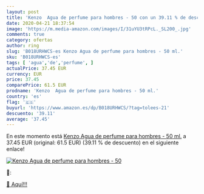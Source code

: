 ```yaml
---
layout: post
title: 'Kenzo  Agua de perfume para hombres - 50 con un 39.11 % de descuento'
date: 2020-04-21 18:37:54
image: 'https://m.media-amazon.com/images/I/31uYU3tRPcL._SL200_.jpg'
comments: true
category: ofertas
author: ring
slug: 'B018URHWCS-es Kenzo Agua de perfume para hombres - 50 ml.'
sku: 'B018URHWCS-es'
tags: [ 'agua','de','perfume', ]
actualPrice: 37.45 EUR
currency: EUR
price: 37.45
comparePrice: 61.5 EUR
prodname: 'Kenzo  Agua de perfume para hombres - 50 ml.'
country: 'es'
flag: '🇪🇸'
buyurl: 'https://www.amazon.es/dp/B018URHWCS/?tag=tolees-21'
descuento: '39.11'
average: '37.45'
---
```


En este momento está [Kenzo  Agua de perfume para hombres - 50 ml.](https://www.amazon.es/dp/B018URHWCS/?tag=tolees-21) a 37.45 EUR (original: 61.5 EUR) (39.11 %  de descuento) en el siguiente enlace!

[![Kenzo  Agua de perfume para hombres - 50](https://m.media-amazon.com/images/I/31uYU3tRPcL._SL200_.jpg)](https://www.amazon.es/dp/B018URHWCS/?tag=tolees-21)

🔎:


[🛒 Aquí!!!](https://www.amazon.es/dp/B018URHWCS/?tag=tolees-21)
